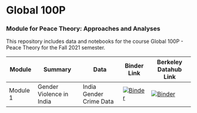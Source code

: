 # Global 100P 

### Module for Peace Theory: Approaches and Analyses

This repository includes data and notebooks for the course Global 100P - Peace Theory for the Fall 2021 semester.  

| Module | Summary                                                               | Data                                                   | Binder Link          |Berkeley Datahub Link          |
|----------|-----------------------------------------------------------------------|--------------------------------------------------------|------------------------|------------------------|
| Module 1 | Gender Violence in India             | India Gender Crime Data | [![Binder](https://mybinder.org/badge_logo.svg)](https://mybinder.org/v2/gh/ds-modules/global-fa21/main?labpath=%2Fnotebook-1%2Findia_gender_violence.ipynb) | [![Binder](https://img.shields.io/badge/Launch-UCB%20Datahub-blue.svg)](https://datahub.berkeley.edu/hub/user-redirect/git-pull?repo=https%3A%2F%2Fgithub.com%2Fds-modules%2Fglobal-fa21&branch=main&urlpath=tree%2Fglobal-fa21%2Fnotebook-1%2Findia_gender_violence.ipynb) |
